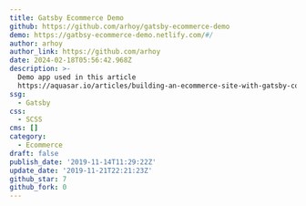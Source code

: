 ```yaml
---
title: Gatsby Ecommerce Demo
github: https://github.com/arhoy/gatsby-ecommerce-demo
demo: https://gatbsy-ecommerce-demo.netlify.com/#/
author: arhoy
author_link: https://github.com/arhoy
date: 2024-02-18T05:56:42.968Z
description: >-
  Demo app used in this article
  https://aquasar.io/articles/building-an-ecommerce-site-with-gatsby-contentful-and-snipcart
ssg:
  - Gatsby
css:
  - SCSS
cms: []
category:
  - Ecommerce
draft: false
publish_date: '2019-11-14T11:29:22Z'
update_date: '2019-11-21T22:21:23Z'
github_star: 7
github_fork: 0
---
```

